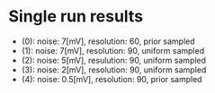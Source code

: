 # Single run results
- (0): noise: 7[mV], resolution: 60, prior sampled
 - (1): noise: 7[mV], resolution: 90, uniform sampled
 - (2): noise: 5[mV], resulution: 90, uniform sampled
 - (3): noise: 2[mV], resolution: 90, uniform sampled
 - (4): noise: 0.5[mV], resolution: 90, prior sampled